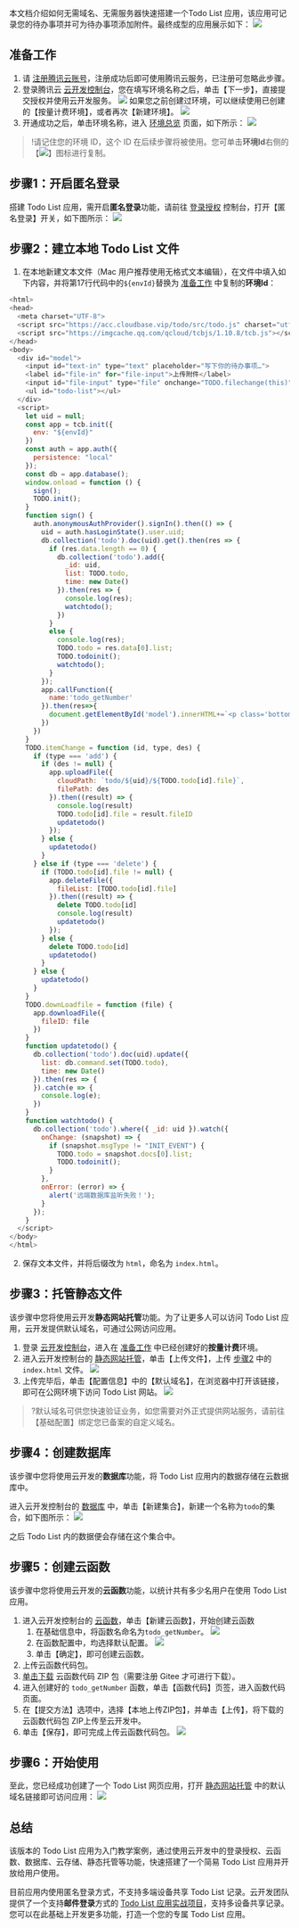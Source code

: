本文档介绍如何无需域名、无需服务器快速搭建一个Todo List 应用，该应用可记录您的待办事项并可为待办事项添加附件。最终成型的应用展示如下：
![](https://main.qcloudimg.com/raw/38cb96d9cf25f433a16857229a81dc84.png)

## 准备工作

1. 请 [注册腾讯云账号](https://cloud.tencent.com/register?s_url=https%3A%2F%2Fcloud.tencent.com%2F)，注册成功后即可使用腾讯云服务，已注册可忽略此步骤。
2. 登录腾讯云 [云开发控制台](https://console.cloud.tencent.com/tcb)，您在填写环境名称之后，单击【下一步】，直接提交授权并使用云开发服务。
   ![](https://main.qcloudimg.com/raw/a93584a3b38cbd035501b0f3b8ac2d56.png)
   如果您之前创建过环境，可以继续使用已创建的【按量计费环境】，或者再次【新建环境】。
   ![](https://main.qcloudimg.com/raw/68f9e9836035f548aa840ad1c2a17a77.png)
3. <span id="step1.3"></span>开通成功之后，单击环境名称，进入 [环境总览](https://console.cloud.tencent.com/tcb/env/overview) 页面，如下所示：
	 ![](https://main.qcloudimg.com/raw/d592affbb4342ab13ad3825fbc38a466.jpg)
> !请记住您的环境 ID，这个 ID 在后续步骤将被使用。您可单击**环境Id**右侧的【<img src="https://main.qcloudimg.com/raw/a06f957521023a64e977041f9181f251.jpg"  style="margin:0;">】图标进行复制。

## 步骤1：开启匿名登录

搭建 Todo List 应用，需开启**匿名登录**功能，请前往 [登录授权](https://console.cloud.tencent.com/tcb/env/login) 控制台，打开【匿名登录】开关，如下图所示：
![](https://main.qcloudimg.com/raw/c73984317a7b0cbe584d0b4010538fe1.jpg)

## 步骤2：建立本地 Todo List 文件

1. 在本地新建文本文件（Mac 用户推荐使用无格式文本编辑），在文件中填入如下内容，并将第17行代码中的`${envId}`替换为 [准备工作](#step1.3) 中复制的**环境Id**：
```js
<html>
<head>
  <meta charset="UTF-8">
  <script src="https://acc.cloudbase.vip/todo/src/todo.js" charset="utf-8"></script>
  <script src="https://imgcache.qq.com/qcloud/tcbjs/1.10.8/tcb.js"></script>
</head>
<body>
  <div id="model">
    <input id="text-in" type="text" placeholder="写下你的待办事项…">
    <label id="file-in" for="file-input">上传附件</label>
    <input id="file-input" type="file" onchange="TODO.filechange(this)">
    <ul id="todo-list"></ul>
  </div>
  <script>
    let uid = null;
    const app = tcb.init({
      env: "${envId}"
    })
    const auth = app.auth({
      persistence: "local"
    });
    const db = app.database();
    window.onload = function () {
      sign();
      TODO.init();
    }
    function sign() {
      auth.anonymousAuthProvider().signIn().then(() => {
        uid = auth.hasLoginState().user.uid;
        db.collection('todo').doc(uid).get().then(res => {
          if (res.data.length == 0) {
            db.collection('todo').add({
              _id: uid,
              list: TODO.todo,
              time: new Date()
            }).then(res => {
              console.log(res);
              watchtodo();
            })
          }
          else {
            console.log(res);
            TODO.todo = res.data[0].list;
            TODO.todoinit();
            watchtodo();
          }
        });
        app.callFunction({
          name:'todo_getNumber'
        }).then(res=>{
          document.getElementById('model').innerHTML+=`<p class='bottom-des'>共${res.result}人使用云开发TODO</p>`
        })
      })
    }
    TODO.itemChange = function (id, type, des) {
      if (type === 'add') {
        if (des != null) {
          app.uploadFile({
            cloudPath: `todo/${uid}/${TODO.todo[id].file}`,
            filePath: des
          }).then((result) => {
            console.log(result)
            TODO.todo[id].file = result.fileID
            updatetodo()
          });
        } else {
          updatetodo()
        }
      } else if (type === 'delete') {
        if (TODO.todo[id].file != null) {
          app.deleteFile({
            fileList: [TODO.todo[id].file]
          }).then((result) => {
            delete TODO.todo[id]
            console.log(result)
            updatetodo()
          });
        } else {
          delete TODO.todo[id]
          updatetodo()
        }
      } else {
        updatetodo()
      }
    }
    TODO.downLoadfile = function (file) {
      app.downloadFile({
        fileID: file
      })
    }
    function updatetodo() {
      db.collection('todo').doc(uid).update({
        list: db.command.set(TODO.todo),
        time: new Date()
      }).then(res => {
      }).catch(e => {
        console.log(e);
      })
    }
    function watchtodo() {
      db.collection('todo').where({ _id: uid }).watch({
        onChange: (snapshot) => {
          if (snapshot.msgType != "INIT_EVENT") {
            TODO.todo = snapshot.docs[0].list;
            TODO.todoinit();
          }
        },
        onError: (error) => {
          alert('远端数据库监听失败！');
        }
      });
    }
  </script>
</body>
</html>
```
2. 保存文本文件，并将后缀改为 `html`，命名为 `index.html`。

## 步骤3：托管静态文件

该步骤中您将使用云开发**静态网站托管**功能。为了让更多人可以访问 Todo List 应用，云开发提供默认域名，可通过公网访问应用。

1. 登录 [云开发控制台](https://console.cloud.tencent.com/tcb/env/index)，进入在 [准备工作](#.E5.87.86.E5.A4.87.E5.B7.A5.E4.BD.9C) 中已经创建好的**按量计费**环境。
2. 进入云开发控制台的 [静态网站托管](https://console.cloud.tencent.com/tcb/hosting)，单击【上传文件】，上传 [步骤2](#.E6.AD.A5.E9.AA.A42.EF.BC.9A.E5.BB.BA.E7.AB.8B.E6.9C.AC.E5.9C.B0-todo-list-.E6.96.87.E4.BB.B6) 中的 `index.html` 文件。
	 ![](https://main.qcloudimg.com/raw/0533ef25609e1c760f36f94f13f198d9.jpg)
3. 上传完毕后，单击【配置信息】中的【默认域名】，在浏览器中打开该链接，即可在公网环境下访问 Todo List 网站。
	 ![](https://main.qcloudimg.com/raw/b83ef726ab59ac8e060e656dec173162.jpg)
>?默认域名可供您快速验证业务，如您需要对外正式提供网站服务，请前往【基础配置】绑定您已备案的自定义域名。

## 步骤4：创建数据库

该步骤中您将使用云开发的**数据库**功能，将 Todo List 应用内的数据存储在云数据库中。

进入云开发控制台的 [数据库](https://console.cloud.tencent.com/tcb/db) 中，单击【新建集合】，新建一个名称为`todo`的集合，如下图所示：
![](https://main.qcloudimg.com/raw/03ec8f9708f6e9d376851f1e6866dcc6.jpg)

之后 Todo List 内的数据便会存储在这个集合中。

## 步骤5：创建云函数

该步骤中您将使用云开发的**云函数**功能，以统计共有多少名用户在使用 Todo List 应用。

1. 进入云开发控制台的 [云函数](https://console.cloud.tencent.com/tcb/scf)，单击【新建云函数】，开始创建云函数
	1. 在基础信息中，将函数名命名为`todo_getNumber`。
![](https://main.qcloudimg.com/raw/2a60763ac74aa5e8f3c78ba90fd6c943.jpg)
	2. 在函数配置中，均选择默认配置。
	![](https://main.qcloudimg.com/raw/6525cfdf41baaee2040f1b231ca5042a.jpg)
	3. 单击【确定】，即可创建云函数。
2. 上传云函数代码包。
 1. [单击下载](https://gitee.com/TencentCloudBase/Cloudbase-Examples/raw/master/web/todo_getNumber.zip) 云函数代码 ZIP 包（需要注册 Gitee 才可进行下载）。
 2. 进入创建好的 `todo_getNumber` 函数，单击【函数代码】页签，进入函数代码页面。
 3. 在【提交方法】选项中，选择【本地上传ZIP包】，并单击【上传】，将下载的云函数代码包 ZIP上传至云开发中。
 4. 单击【保存】，即可完成上传云函数代码包。
![](https://main.qcloudimg.com/raw/f64fdea53e6db6a50ebbfba8119477cf.jpg)

## 步骤6：开始使用

至此，您已经成功创建了一个 Todo List 网页应用，打开 [静态网站托管](https://console.cloud.tencent.com/tcb/hosting) 中的默认域名链接即可访问应用：
![](https://main.qcloudimg.com/raw/38cb96d9cf25f433a16857229a81dc84.png)

## 总结

该版本的 Todo List 应用为入门教学案例，通过使用云开发中的登录授权、云函数、数据库、云存储、静态托管等功能，快速搭建了一个简易 Todo List 应用并开放给用户使用。

目前应用内使用匿名登录方式，不支持多端设备共享 Todo List 记录。云开发团队提供了一个支持**邮件登录**方式的 [Todo List 应用实战项目](https://github.com/TCloudBase/WEB-TodoList)，支持多设备共享记录。您可以在此基础上开发更多功能，打造一个您的专属 Todo List 应用。

